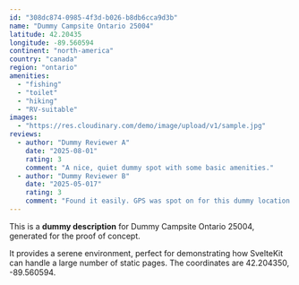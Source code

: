 ```yaml
---
id: "308dc874-0985-4f3d-b026-b8db6cca9d3b"
name: "Dummy Campsite Ontario 25004"
latitude: 42.20435
longitude: -89.560594
continent: "north-america"
country: "canada"
region: "ontario"
amenities:
  - "fishing"
  - "toilet"
  - "hiking"
  - "RV-suitable"
images:
  - "https://res.cloudinary.com/demo/image/upload/v1/sample.jpg"
reviews:
  - author: "Dummy Reviewer A"
    date: "2025-08-01"
    rating: 3
    comment: "A nice, quiet dummy spot with some basic amenities."
  - author: "Dummy Reviewer B"
    date: "2025-05-017"
    rating: 3
    comment: "Found it easily. GPS was spot on for this dummy location."
---
```


This is a **dummy description** for Dummy Campsite Ontario 25004, generated for the proof of concept.

It provides a serene environment, perfect for demonstrating how SvelteKit can handle a large number of static pages. The coordinates are 42.204350, -89.560594.
